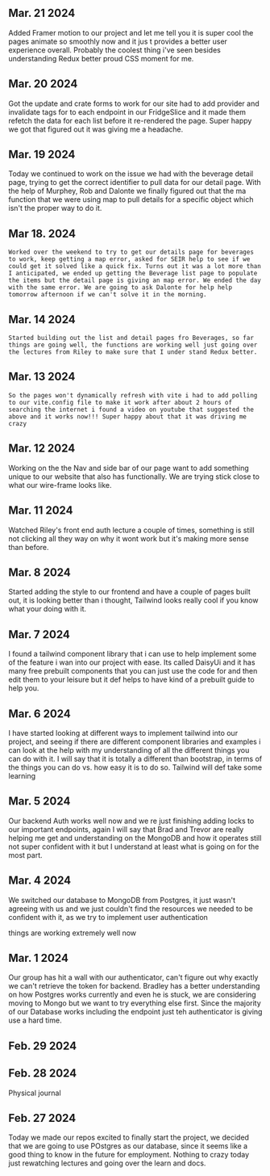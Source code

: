 ## Mar. 21 2024
Added Framer motion to our project and let me tell you it is super cool the pages animate so smoothly now and it jus t provides a better user experience overall. Probably the coolest thing i've seen besides understanding Redux better proud CSS moment for me.


## Mar. 20 2024
Got the update and crate forms to work for our site had to add provider and invalidate tags for to each endpoint in our FridgeSlice and it made them refetch the data for each list before it re-rendered the page. Super happy we got that figured out it was giving me a headache.

## Mar. 19 2024
Today we continued to work on the issue we had with the beverage detail page, trying to get
the correct identifier to pull data for our detail page. With the help of Murphey, Rob and Dalonte we finally figured out that the ma function that we were using map to pull details for a specific object which isn't the proper way to do it.


## Mar 18. 2024
    Worked over the weekend to try to get our details page for beverages to work, keep getting a map error, asked for SEIR help to see if we could get it solved like a quick fix. Turns out it was a lot more than I anticipated, we ended up getting the Beverage list page to populate the items but the detail page is giving an map error. We ended the day with the same error. We are going to ask Dalonte for help help tomorrow afternoon if we can't solve it in the morning.

## Mar. 14 2024
    Started building out the list and detail pages fro Beverages, so far things are going well, the functions are working well just going over the lectures from Riley to make sure that I under stand Redux better.

## Mar. 13 2024
    So the pages won't dynamically refresh with vite i had to add polling to our vite.config file to make it work after about 2 hours of searching the internet i found a video on youtube that suggested the above and it works now!!! Super happy about that it was driving me crazy

## Mar. 12 2024
Working on the the Nav and side bar of our page want to add something unique to our website that also has functionally. We are trying stick close to what our wire-frame looks like.
## Mar. 11 2024

Watched Riley's front end auth lecture a couple of times, something is still not clicking all they way on why it wont work but it's making more sense than before.

## Mar. 8 2024
Started adding the style to our frontend and have a couple of pages built out, it is looking better than i thought, Tailwind looks really cool if you know what your doing with it.

## Mar. 7 2024
I found a tailwind component library that i can use to help implement some of the feature i wan into our project with ease. Its called DaisyUi and it has many free prebuilt components that you can just use the code for and then edit them to your leisure but it def helps to have kind of a prebuilt guide to help you.

## Mar. 6 2024

I have started looking at different ways to implement tailwind into our project, and seeing if there are different component libraries and examples i can look at the help with my understanding of all the different things you can do with it. I will say that it is totally a different than bootstrap, in terms of the things you can do vs. how easy it is to do so. Tailwind will def take some learning

## Mar. 5 2024
Our backend Auth works well now and we re just finishing adding locks to our important endpoints, again I will say that Brad and Trevor are really helping me get and understanding on the MongoDB and how it operates still not super confident with it but I understand at least what is going on for the most part.

## Mar. 4 2024

We switched our database to MongoDB from Postgres, it just wasn't agreeing with us and we just couldn't find the resources we needed to be confident with it, as we try to implement user authentication

things are working extremely well now

## Mar. 1 2024

Our group has hit a wall with our authenticator, can't figure out why exactly we can't retrieve the token for backend. Bradley has a better understanding on how Postgres works currently and even he is stuck, we are considering moving to Mongo but we want to try everything else first. Since the majority of our Database works including the endpoint just teh authenticator is giving use a hard time.

## Feb. 29 2024


## Feb. 28 2024
Physical journal



## Feb. 27 2024

Today we made our repos excited to finally start the project, we decided that we are going to use POstgres as our database, since it seems  like a good thing to know in the future for employment. Nothing to crazy today just rewatching lectures and going over the learn and docs.
